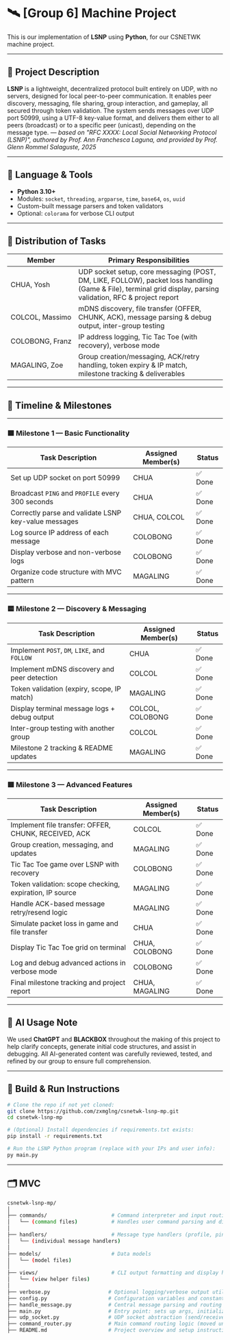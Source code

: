# 🛰️ [Group 6] Machine Project

This is our implementation of **LSNP** using **Python**, for our CSNETWK machine project.

---

## 🧩 Project Description
**LSNP** is a lightweight, decentralized protocol built entirely on UDP, with no servers, designed for local peer-to-peer communication. It enables peer discovery, messaging, file sharing, group interaction, and gameplay, all secured through token validation. The system sends messages over UDP port 50999, using a UTF-8 key-value format, and delivers them either to all peers (broadcast) or to a specific peer (unicast), depending on the message type.
*— based on "RFC XXXX: Local Social Networking Protocol (LSNP)", authored by Prof. Ann Franchesca Laguna, and provided by Prof. Glenn Rommel Salaguste, 2025*

---

## 🐍 Language & Tools

- **Python 3.10+**
- Modules: `socket`, `threading`, `argparse`, `time`, `base64`, `os`, `uuid`
- Custom-built message parsers and token validators
- Optional: `colorama` for verbose CLI output

---

## 🧠 Distribution of Tasks

| Member                | Primary Responsibilities                                                                                      |
|------------------------|---------------------------------------------------------------------------------------------------------------|
| CHUA,&nbsp;Yosh       | UDP socket setup, core messaging (POST, DM, LIKE, FOLLOW), packet loss handling (Game & File), terminal grid display, parsing validation, RFC & project report |
| COLCOL,&nbsp;Massimo  | mDNS discovery, file transfer (OFFER, CHUNK, ACK), message parsing & debug output, inter-group testing       |
| COLOBONG,&nbsp;Franz  | IP address logging, Tic Tac Toe (with recovery), verbose mode                                                 |
| MAGALING,&nbsp;Zoe    | Group creation/messaging, ACK/retry handling, token expiry & IP match, milestone tracking & deliverables     |

---

## 📅 Timeline & Milestones

---

### 🟩 Milestone 1 — Basic Functionality

| Task Description                                            | Assigned Member(s)   | Status         |
|-------------------------------------------------------------|-----------------------|----------------|
| Set up UDP socket on port 50999                             | CHUA                  |     ✅ Done    |
| Broadcast `PING` and `PROFILE` every 300 seconds            | CHUA                  |     ✅ Done    |
| Correctly parse and validate LSNP key-value messages        | CHUA, COLCOL          |     ✅ Done    |
| Log source IP address of each message                       | COLOBONG              |     ✅ Done    |
| Display verbose and non-verbose logs                        | COLOBONG              |     ✅ Done    |
| Organize code structure with MVC pattern                    | MAGALING              |     ✅ Done    |

---

### 🟨 Milestone 2 — Discovery & Messaging

| Task Description                                            | Assigned Member(s)   | Status         |
|-------------------------------------------------------------|-----------------------|----------------|
| Implement `POST`, `DM`, `LIKE`, and `FOLLOW`                | CHUA                  |     ✅ Done    |
| Implement mDNS discovery and peer detection                 | COLCOL                |     ✅ Done    |
| Token validation (expiry, scope, IP match)                  | MAGALING              |     ✅ Done    |
| Display terminal message logs + debug output                | COLCOL, COLOBONG      |     ✅ Done    |
| Inter-group testing with another group                      | COLCOL                |     ✅ Done    |
| Milestone 2 tracking & README updates                       | MAGALING              |     ✅ Done    |

---

### 🟥 Milestone 3 — Advanced Features

| Task Description                                            | Assigned Member(s)   | Status         |
|-------------------------------------------------------------|-----------------------|----------------|
| Implement file transfer: OFFER, CHUNK, RECEIVED, ACK        | COLCOL                |     ✅ Done    |
| Group creation, messaging, and updates                      | MAGALING              |     ✅ Done    |
| Tic Tac Toe game over LSNP with recovery                    | COLOBONG              |     ✅ Done    |
| Token validation: scope checking, expiration, IP source     | MAGALING              |     ✅ Done    |
| Handle ACK-based message retry/resend logic                 | MAGALING              |     ✅ Done    |
| Simulate packet loss in game and file transfer              | CHUA                  |     ✅ Done    |
| Display Tic Tac Toe grid on terminal                        | CHUA, COLOBONG        |     ✅ Done    |
| Log and debug advanced actions in verbose mode              | COLOBONG              |     ✅ Done    |
| Final milestone tracking and project report                 | CHUA, MAGALING        |     ✅ Done    |

---

## 🤖 AI Usage Note

We used **ChatGPT** and **BLACKBOX** throughout the making of this project to help clarify concepts, generate initial code structures, and assist in debugging. All AI-generated content was carefully reviewed, tested, and refined by our group to ensure full comprehension. 

---

## 📐 Build & Run Instructions

```bash
# Clone the repo if not yet cloned:
git clone https://github.com/zxmglng/csnetwk-lsnp-mp.git
cd csnetwk-lsnp-mp

# (Optional) Install dependencies if requirements.txt exists:
pip install -r requirements.txt

# Run the LSNP Python program (replace with your IPs and user info):
py main.py

```

---

## 🗂️ MVC

```bash
csnetwk-lsnp-mp/
│
├── commands/                     # Command interpreter and input routing
│   └── (command files)           # Handles user command parsing and dispatching
│
├── handlers/                     # Message type handlers (profile, ping, dm, post, etc.)
│   └── (individual message handlers)
│
├── models/                       # Data models 
│   └── (model files)
│
├── views/                        # CLI output formatting and display helpers
│   └── (view helper files)
│
├── verbose.py                   # Optional logging/verbose output utility
├── config.py                    # Configuration variables and constants
├── handle_message.py            # Central message parsing and routing logic
├── main.py                      # Entry point: sets up args, initializes, runs main loop
├── udp_socket.py                # UDP socket abstraction (send/receive)
├── command_router.py            # Main command routing logic (moved under commands/ in old version)
├── README.md                    # Project overview and setup instructions


